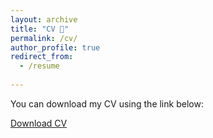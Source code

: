 ```yaml
---
layout: archive
title: "CV 📄"
permalink: /cv/
author_profile: true
redirect_from:
  - /resume
  
---
```


You can download my CV using the link below:

<a href="/AnnaKovalenko.github.io/files/CV_Anna.pdf">Download CV</a>